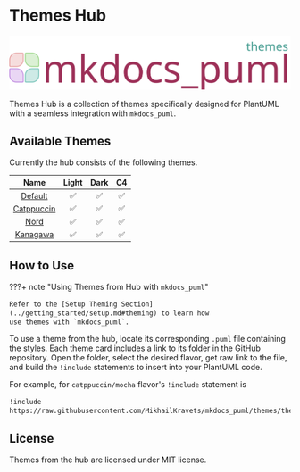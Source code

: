# Themes Hub

![logo](../assets/logos/logo-themes.svg)

Themes Hub is a collection of themes specifically designed for PlantUML with
a seamless integration with `mkdocs_puml`.

## Available Themes

Currently the hub consists of the following themes.

|    **Name**      | **Light** | **Dark** | **C4** |
|:----------:|:--------------:|:-----:|:-----:|
| [Default](default.md) |  :white_check_mark: | :white_check_mark: | :white_check_mark: |
| [Catppuccin](catppuccin.md) | :white_check_mark: | :white_check_mark: | :white_check_mark: |
| [Nord](nord.md) | :white_check_mark: | :white_check_mark: | :white_check_mark: |
| [Kanagawa](kanagawa.md) | :white_check_mark: | :white_check_mark: | :white_check_mark: |

## How to Use

???+ note "Using Themes from Hub with `mkdocs_puml`"

    Refer to the [Setup Theming Section](../getting_started/setup.md#theming) to learn how
    use themes with `mkdocs_puml`.

To use a theme from the hub, locate its corresponding `.puml` file containing the styles.
Each theme card includes a link to its folder in the GitHub repository.
Open the folder, select the desired flavor, get raw link to the file,
and build the `!include` statements to insert into your PlantUML code.

For example, for `catppuccin/mocha` flavor's `!include` statement is

```
!include https://raw.githubusercontent.com/MikhailKravets/mkdocs_puml/themes/themes/catppuccin/mocha.puml
```

## License

Themes from the hub are licensed under MIT license.
